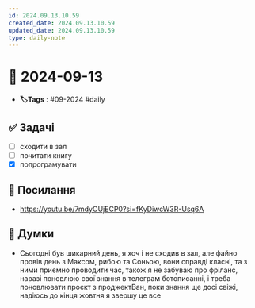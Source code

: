 ```yaml
---
id: 2024.09.13.10.59
created_date: 2024.09.13.10.59
updated_date: 2024.09.13.10.59
type: daily-note
---
```


# 📅 2024-09-13
- **🏷️Tags** : #09-2024 #daily 
## ✅ Задачі
- [ ]  сходити в зал
- [ ] почитати книгу 
- [x] попрограмувати
## 🔗 Посилання
- https://youtu.be/7mdyOUjECP0?si=fKyDiwcW3R-Usq6A
## 🧠 Думки
- Сьогодні був шикарний день, я хоч і не сходив в зал, але файно провів день з Максом, рибою та Соньою, вони справді класні, та з ними приємно проводити час, також я не забуваю про фріланс, наразі поновлюю свої знання в телеграм ботописанні, і треба поновлювати проєкт з проджектВан, поки знання ще досі свіжі, надіюсь до кінця жовтня я звершу це все